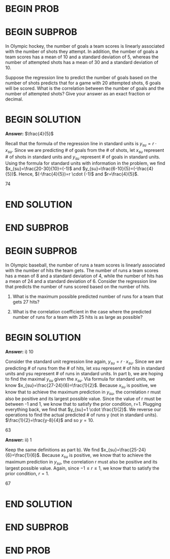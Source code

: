 # BEGIN PROB

# BEGIN SUBPROB

In Olympic hockey, the number of goals a team scores is linearly
associated with the number of shots they attempt. In addition, the
number of goals a team scores has a mean of 10 and a standard deviation
of 5, whereas the number of attempted shots has a mean of 30 and a
standard deviation of 10.

Suppose the regression line to predict the number of goals based on the
number of shots predicts that for a game with 20 attempted shots, 6
goals will be scored. What is the correlation between the number of
goals and the number of attempted shots? Give your answer as an exact
fraction or decimal.


# BEGIN SOLUTION
**Answer:** $\frac{4}{5}$

Recall that the formula of the regression line in standard units is $y_{su}=r \cdot x_{su}$. Since we are predicting # of goals from the # of shots, let $x_{su}$ represent # of shots in standard units and $y_{su}$ represent # of goals in standard units. Using the formula for standard units with information in the problem, we find $x_{su}=\frac{20-30}{10}=(-1)$ and $y_{su}=\frac{6-10}{5}=(-\frac{4}{5})$. Hence, $(-\frac{4}{5})=r \cdot (-1)$ and $r=\frac{4}{5}$.

<average>74</average>

# END SOLUTION

# END SUBPROB 

# BEGIN SUBPROB

In Olympic baseball, the number of runs a team scores is linearly
associated with the number of hits the team gets. The number of runs a
team scores has a mean of 8 and a standard deviation of 4, while the
number of hits has a mean of 24 and a standard deviation of 6. Consider
the regression line that predicts the number of runs scored based on the
number of hits.

1.  What is the maximum possible predicted number of runs for a team
    that gets 27 hits?


2.  What is the correlation coefficient in the case where the predicted
    number of runs for a team with 25 hits is as large as possible?


# BEGIN SOLUTION
**Answer:** i) 10

Consider the standard unit regression line again, $y_{su}=r \cdot x_{su}$. Since we are predicting # of runs from the # of hits, let xsu represent # of hits in standard units and ysu represent # of runs in standard units. In part b, we are hoping to find the maximal $y_{su}$ given the $x_{su}$. Via formula for standard units, we know $x_{su}=\frac{27-24}{6}=\frac{1}{2}$. Because $x_{su}$ is positive, we know that to achieve the maximum prediction in $y_{su}$, the correlation r must also be positive and its largest possible value. Since the value of r must be between -1 and 1, we know that to satisfy the prior condition, r=1. Plugging everything back, we find that $y_{su}=1 \cdot \frac{1}{2}$. We reverse our operations to find the actual predicted # of runs y (not in standard units). $\frac{1}{2}=\frac{y-8}{4}$ and so $y = 10$.

<average>63</average>

**Answer:** ii) 1

Keep the same definitions as part b). We find $x_{su}=\frac{25-24}{6}=\frac{1}{6}$. Because $x_{su}$ is positive, we know that to achieve the maximum prediction in $y_{su}$, the correlation r must also be positive and its largest possible value. Again, since $-1 \leq r \leq 1$, we know that to satisfy the prior condition, $r = 1$.

<average>67</average>

# END SOLUTION

# END SUBPROB

# END PROB
